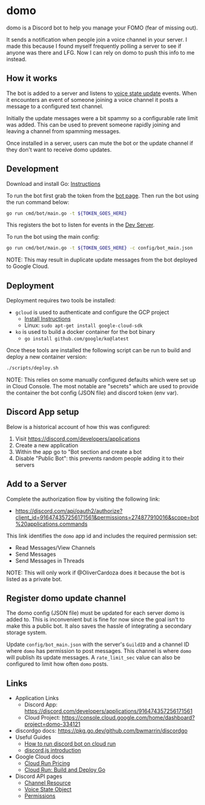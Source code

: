 # domo

domo is a Discord bot to help you manage your FOMO (fear of missing out).

It sends a notification when people join a voice channel in your server.
I made this because I found myself frequently polling a server to see if anyone
was there and LFG. Now I can rely on domo to push this info to me instead.

## How it works

The bot is added to a server and listens to
[voice state update](https://discord.com/developers/docs/topics/gateway#update-voice-state)
events. When it encounters an event of someone joining a voice channel it posts
a message to a configured text channel.

Initially the update messages were a bit spammy so a configurable rate limit
was added. This can be used to prevent someone rapidly joining and leaving a
channel from spamming messages.

Once installed in a server, users can mute the bot or the update channel if
they don't want to receive domo updates.

## Development

Download and install Go: [Instructions](https://go.dev/doc/install)

To run the bot first grab the token from the
[bot page](https://discord.com/developers/applications/916474357256171561/bot).
Then run the bot using the run command below:

```bash
go run cmd/bot/main.go -t ${TOKEN_GOES_HERE}
```

This registers the bot to listen for events in the
[Dev Server](https://discord.com/channels/916746698490015744/916746698490015747).

To run the bot using the main config:

```bash
go run cmd/bot/main.go -t ${TOKEN_GOES_HERE} -c config/bot_main.json
```

NOTE: This may result in duplicate update messages from the bot deployed to
Google Cloud.

## Deployment

Deployment requires two tools be installed:

* `gcloud` is used to authenticate and configure the GCP project
   * [Install Instructions](https://cloud.google.com/sdk/docs/install)
   * Linux: `sudo apt-get install google-cloud-sdk`
* `ko` is used to build a docker container for the bot binary
   * `go install github.com/google/ko@latest`

Once these tools are installed the following script can be run to build and
deploy a new container version:

```bash
./scripts/deploy.sh
```

NOTE: This relies on some manually configured defaults which were set up in
Cloud Console. The most notable are "secrets" which are used to provide the
container the bot config (JSON file) and discord token (env var).

## Discord App setup

Below is a historical account of how this was configured:

1. Visit https://discord.com/developers/applications
1. Create a new application
1. Within the app go to "Bot section and create a bot
1. Disable "Public Bot": this prevents random people adding it to their servers

## Add to a Server

Complete the authorization flow by visiting the following link:

* https://discord.com/api/oauth2/authorize?client_id=916474357256171561&permissions=274877910016&scope=bot%20applications.commands

This link identifies the `domo` app id and includes the required permission set:

* Read Messages/View Channels
* Send Messages
* Send Messages in Threads

NOTE: This will only work if @OliverCardoza does it because the bot is listed
as a private bot.

## Register domo update channel

The domo config (JSON file) must be updated for each server domo is added to.
This is inconvenient but is fine for now since the goal isn't to make this a
public bot. It also saves the hassle of integrating a secondary storage system.

Update `config/bot_main.json` with the server's `GuildID` and a channel ID
where `domo` has permission to post messages. This channel is where `domo`
will publish its update messages. A `rate_limit_sec` value can also be
configured to limit how often `domo` posts.

## Links

* Application Links
  * Discord App: https://discord.com/developers/applications/916474357256171561
  * Cloud Project: https://console.cloud.google.com/home/dashboard?project=domo-334121
* discordgo docs: https://pkg.go.dev/github.com/bwmarrin/discordgo
* Useful Guides
  * [How to run discord bot on cloud run](https://emilwypych.com/2020/10/25/how-to-run-discord-bot-on-cloud-run/)
  * [discord.js introduction](https://discordjs.guide/#before-you-begin)
* Google Cloud docs
  * [Cloud Run Pricing](https://cloud.google.com/run/pricing)
  * [Cloud Run: Build and Deploy Go](https://cloud.google.com/run/docs/quickstarts/build-and-deploy/go)
* Discord API pages
  * [Channel Resource](https://discord.com/developers/docs/resources/channel)
  * [Voice State Object](https://discord.com/developers/docs/resources/voice#voice-state-object)
  * [Permissions](https://discord.com/developers/docs/topics/permissions)
